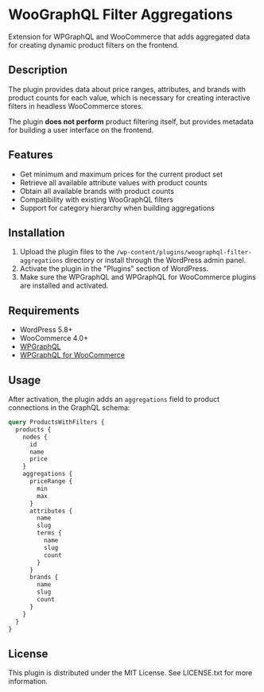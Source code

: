 # WooGraphQL Filter Aggregations

Extension for WPGraphQL and WooCommerce that adds aggregated data for creating dynamic product filters on the frontend.

## Description

The plugin provides data about price ranges, attributes, and brands with product counts for each value, which is necessary for creating interactive filters in headless WooCommerce stores.

The plugin **does not perform** product filtering itself, but provides metadata for building a user interface on the frontend.

## Features

- Get minimum and maximum prices for the current product set
- Retrieve all available attribute values with product counts
- Obtain all available brands with product counts
- Compatibility with existing WooGraphQL filters
- Support for category hierarchy when building aggregations

## Installation

1. Upload the plugin files to the `/wp-content/plugins/woographql-filter-aggregations` directory or install through the WordPress admin panel.
2. Activate the plugin in the "Plugins" section of WordPress.
3. Make sure the WPGraphQL and WPGraphQL for WooCommerce plugins are installed and activated.

## Requirements

- WordPress 5.8+
- WooCommerce 4.0+
- [WPGraphQL](https://wordpress.org/plugins/wp-graphql/)
- [WPGraphQL for WooCommerce](https://github.com/wp-graphql/wp-graphql-woocommerce)

## Usage

After activation, the plugin adds an `aggregations` field to product connections in the GraphQL schema:

```graphql
query ProductsWithFilters {
  products {
    nodes {
      id
      name
      price
    }
    aggregations {
      priceRange {
        min
        max
      }
      attributes {
        name
        slug
        terms {
          name
          slug
          count
        }
      }
      brands {
        name
        slug
        count
      }
    }
  }
}
```

## License

This plugin is distributed under the MIT License. See LICENSE.txt for more information.
